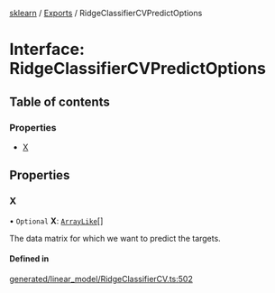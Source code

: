 [sklearn](../readme.md) / [Exports](../modules.md) / RidgeClassifierCVPredictOptions

# Interface: RidgeClassifierCVPredictOptions

## Table of contents

### Properties

- [X](RidgeClassifierCVPredictOptions.md#x)

## Properties

### X

• `Optional` **X**: [`ArrayLike`](../modules.md#arraylike)[]

The data matrix for which we want to predict the targets.

#### Defined in

[generated/linear_model/RidgeClassifierCV.ts:502](https://github.com/transitive-bullshit/scikit-learn-ts/blob/367336a/packages/sklearn/src/generated/linear_model/RidgeClassifierCV.ts#L502)
